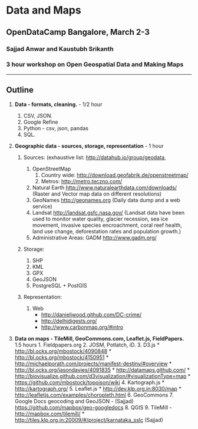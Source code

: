 Data and Maps
===================================
OpenDataCamp Bangalore, March 2-3
-----------------------------------
### Sajjad Anwar and Kaustubh Srikanth ###
### 3 hour workshop on Open Geospatial Data and Making Maps ###

***

Outline
-------

1. **Data -  formats, cleaning.** - 1/2 hour
	1. CSV, JSON.
	2. Google Refine
	3. Python - csv, json, pandas
	4. SQL.

2. **Geographic data - sources, storage, representation** - 1 hour
	1. Sources: (exhaustive list: http://datahub.io/group/geodata, 
		1. OpenStreetMap
			1. Country wide: http://download.geofabrik.de/openstreetmap/
			2. Metros: http://metro.teczno.com/
		4. Natural Earth http://www.naturalearthdata.com/downloads/
		(Raster and Vector map data on different resolutions)
		5. GeoNames http://geonames.org
		(Daily data dump and a web service)
		6. Landsat http://landsat.gsfc.nasa.gov/
		(Landsat data have been used to monitor water quality, glacier recession,      sea ice movement, invasive species encroachment, coral reef health,     land use change, deforestation rates and population growth.)
		7. Administrative Areas: GADM http://www.gadm.org/


	2. Storage:
		1. SHP
		2. KML
		3. GPX
		4. GeoJSON
		5. PostgreSQL + PostGIS

	3. Representation:
		1. Web
			* http://danieljwood.github.com/DC-crime/
			* http://delhidigests.org/
			* http://www.carbonmap.org/#intro

3. **Data on maps - TileMill, GeoCommons.com, Leaflet.js, FieldPapers.** 1.5 hours
       1. Fieldpapers.org
        2. JOSM, Potlatch, iD.
        3. D3.js
            * http://bl.ocks.org/mbostock/4090848
            * http://bl.ocks.org/mbostock/4150951
            * http://michaelporath.com/projects/manifest-destiny/#overview
            * http://bl.ocks.org/jasondavies/4091835
            * http://datamaps.github.com/
            * http://biovisualize.github.com/d3visualization/#visualizationType=map
            * https://github.com/mbostock/topojson/wiki
        4. Kartograph.js
            * http://kartograph.org/
        5. Leaflet.js
            * http://dev.klp.org.in:8030/map
            * http://leafletjs.com/examples/choropleth.html
        6. GeoCommons
        7. Google Docs geocoding and GeoJSON - (Sajjad) https://github.com/mapbox/geo-googledocs
        8. QGIS
        9. TileMill - http://mapbox.com/tilemill/
			* http://tiles.klp.org.in:20009/#/project/karnataka_sslc (Sajjad)